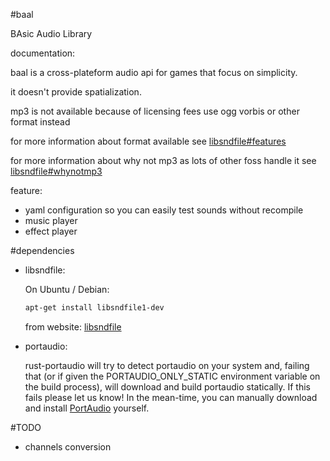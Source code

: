 #baal

BAsic Audio Library

documentation:

baal is a cross-plateform audio api for games that focus on simplicity.

it doesn't provide spatialization.

mp3 is not available because of licensing fees
use ogg vorbis or other format instead

for more information about format available see [libsndfile#features](http://www.mega-nerd.com/libsndfile/#features)

for more information about why not mp3 as lots of other foss handle it see [libsndfile#whynotmp3](http://www.mega-nerd.com/libsndfile/FAQ.html#Q020)

feature:

* yaml configuration so you can easily test sounds without recompile
* music player
* effect player

#dependencies

* libsndfile:

  On Ubuntu / Debian:
  ```sh
  apt-get install libsndfile1-dev
  ```

  from website: [libsndfile](http://www.mega-nerd.com/libsndfile/#Download)

* portaudio:

  rust-portaudio will try to detect portaudio on your system and,
  failing that (or if given the PORTAUDIO\_ONLY\_STATIC environment variable on the build process),
  will download and build portaudio statically.
  If this fails please let us know!
  In the mean-time, you can manually download and install [PortAudio](http://www.portaudio.com/download.html) yourself.

#TODO

* channels conversion

